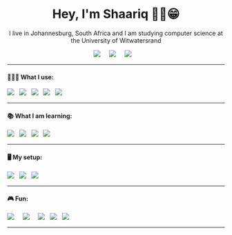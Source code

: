 <h1 align='center'> Hey, I'm Shaariq ✌🏻😁 </h1>

<p align='center'>
  I live in Johannesburg, South Africa and I am studying computer science at the University of Witwatersrand
</p>

<p align='center'>
  <a href="https://www.linkedin.com/in/shaariq-p/"><img src="https://img.shields.io/badge/linkedin-%230077B5.svg?&style=for-the-badge&logo=linkedin&logoColor=white" /></a>&nbsp;&nbsp;&nbsp;&nbsp;
  <a href="mailto:mshaariq.p@gmail.com?subject=Hey%20Shaariq"><img src="https://img.shields.io/badge/gmail-%23D14836.svg?&style=for-the-badge&logo=gmail&logoColor=white" /></a>&nbsp;&nbsp;&nbsp;&nbsp;
  <a href="https://discordapp.com/users/946848300177449032"><img src="https://img.shields.io/badge/Discord-%237289DA.svg?style=for-the-badge&logo=discord&logoColor=white" /></a>&nbsp;&nbsp;&nbsp;&nbsp;
</p>

<hr>

<h4>👨🏻‍💻  What I use:</h4>

<p>
  <img src="https://img.shields.io/badge/react_native-%2320232a.svg?style=for-the-badge&logo=react&logoColor=%2361DAFB" />&nbsp;&nbsp;
  <img src="https://img.shields.io/badge/c-%2300599C.svg?style=for-the-badge&logo=c&logoColor=white" />&nbsp;&nbsp;
  <img src="https://img.shields.io/badge/c++-%2300599C.svg?style=for-the-badge&logo=c%2B%2B&logoColor=white" />&nbsp;&nbsp;
  <img src="https://img.shields.io/badge/javascript-%23323330.svg?style=for-the-badge&logo=javascript&logoColor=%23F7DF1E" />&nbsp;&nbsp;
  <img src="https://img.shields.io/badge/python-3670A0?style=for-the-badge&logo=python&logoColor=ffdd54" />&nbsp;&nbsp;
</p>

<hr>

<h4>📚 What I am learning:</h4>

<p>
  <img src="https://img.shields.io/badge/react-%2320232a.svg?style=for-the-badge&logo=react&logoColor=%2361DAFB" />&nbsp;&nbsp;
  <img src="https://img.shields.io/badge/tailwindcss-%2338B2AC.svg?style=for-the-badge&logo=tailwind-css&logoColor=white" />&nbsp;&nbsp;
  <img src="https://img.shields.io/badge/blender-%23F5792A.svg?style=for-the-badge&logo=blender&logoColor=white" />&nbsp;&nbsp;
  <img src="https://img.shields.io/badge/unrealengine-%23313131.svg?style=for-the-badge&logo=unrealengine&logoColor=white" />&nbsp;&nbsp;
</p>

<hr>

<h4>🖥️ My setup:</h4>

<p>
  <img src="https://img.shields.io/badge/Visual%20Studio%20Code-0078d7.svg?style=for-the-badge&logo=visual-studio-code&logoColor=white" />&nbsp;&nbsp;
  <img src="https://img.shields.io/badge/mac%20os-000000?style=for-the-badge&logo=macos&logoColor=F0F0F0" />&nbsp;&nbsp;
  <img src="https://img.shields.io/badge/Windows-0078D6?style=for-the-badge&logo=windows&logoColor=white" />&nbsp;&nbsp;
</p>

<hr> 

<h4>🎮 Fun:</h4>
  
<p>
  <a href="https://open.spotify.com/user/31izpk4ugk7arzn44j45e4jioeta?si=15bcf3746d53481f"><img src="https://img.shields.io/badge/Spotify-1ED760?style=for-the-badge&logo=spotify&logoColor=white" /></a>&nbsp;&nbsp;&nbsp;&nbsp;
  <a href="https://steamcommunity.com/id/shaariq/"><img src="https://img.shields.io/badge/steam-%23000000.svg?style=for-the-badge&logo=steam&logoColor=white" /></a>&nbsp;&nbsp;&nbsp;&nbsp;
  <img src="https://img.shields.io/badge/riotgames-D32936.svg?style=for-the-badge&logo=riotgames&logoColor=white" />&nbsp;&nbsp;
  <img src="https://img.shields.io/badge/epicgames-%23313131.svg?style=for-the-badge&logo=epicgames&logoColor=white" />&nbsp;&nbsp;
  <img src="https://img.shields.io/badge/battle.net-%2300AEFF.svg?style=for-the-badge&logo=battle.net&logoColor=white" />&nbsp;&nbsp;
</p>

<hr>

